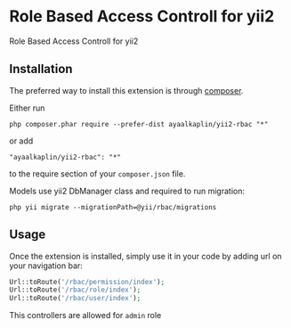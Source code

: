 Role Based Access Controll for yii2
===================================
Role Based Access Controll for yii2

Installation
------------

The preferred way to install this extension is through [composer](http://getcomposer.org/download/).

Either run

```
php composer.phar require --prefer-dist ayaalkaplin/yii2-rbac "*"
```

or add

```
"ayaalkaplin/yii2-rbac": "*"
```

to the require section of your `composer.json` file.

Models use yii2 DbManager class and required to run migration:

```
php yii migrate --migrationPath=@yii/rbac/migrations
```

Usage
-----

Once the extension is installed, simply use it in your code by adding url on your navigation bar:

```php
Url::toRoute('/rbac/permission/index');
Url::toRoute('/rbac/role/index');
Url::toRoute('/rbac/user/index');
```

This controllers are allowed for `admin` role
